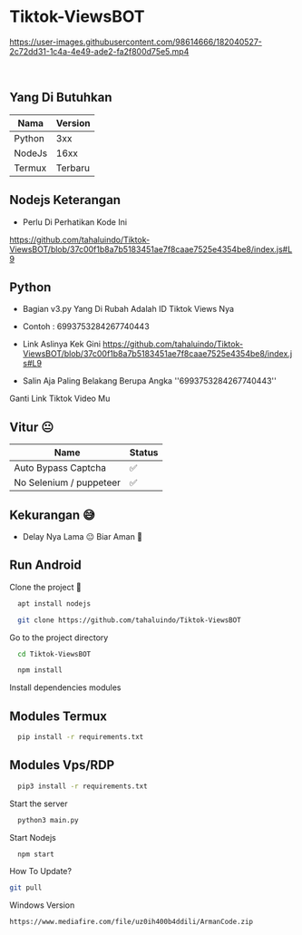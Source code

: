# Tiktok-ViewsBOT


<!--
<p align="center">
400 followers / 500 stars = leaked unpatched viewbot 1k/s
</p>
-->
 
https://user-images.githubusercontent.com/98614666/182040527-2c72dd31-1c4a-4e49-ade2-fa2f800d75e5.mp4

&emsp;


## Yang Di Butuhkan

| Nama             | Version              |
| ----------------- | ------------------------- |
| Python | 3xx |
| NodeJs | 16xx |
| Termux | Terbaru |

## Nodejs Keterangan

- Perlu Di Perhatikan Kode Ini

https://github.com/tahaluindo/Tiktok-ViewsBOT/blob/37c00f1b8a7b5183451ae7f8caae7525e4354be8/index.js#L9

## Python 

- Bagian v3.py Yang Di Rubah Adalah ID Tiktok Views Nya

- Contoh : 6993753284267740443

- Link Aslinya Kek Gini https://github.com/tahaluindo/Tiktok-ViewsBOT/blob/37c00f1b8a7b5183451ae7f8caae7525e4354be8/index.js#L9

- Salin Aja Paling Belakang Berupa Angka ''6993753284267740443''

Ganti Link Tiktok Video Mu

## Vitur 😐

| Name             | Status              |
| ----------------- | ------------------------- |
| Auto Bypass Captcha | ✅ |
| No Selenium / puppeteer | ✅ |

## Kekurangan 😅

- Delay Nya Lama 😐 Biar Aman 🗿

## Run Android

Clone the project 🚀

```bash
  apt install nodejs
```

```bash
  git clone https://github.com/tahaluindo/Tiktok-ViewsBOT
```

Go to the project directory

```bash
  cd Tiktok-ViewsBOT
```

```bash
  npm install
```

Install dependencies modules

## Modules Termux

```bash
  pip install -r requirements.txt
```

## Modules Vps/RDP

```bash
  pip3 install -r requirements.txt
```

Start the server

```bash
  python3 main.py
```

Start Nodejs

```bash
  npm start
```

How To Update?


```bash
git pull
```

Windows Version 

```bash
https://www.mediafire.com/file/uz0ih400b4ddili/ArmanCode.zip
```
